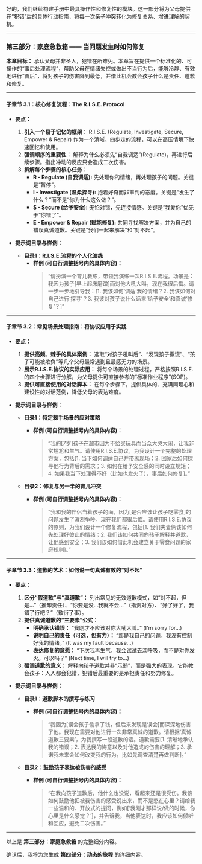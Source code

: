 好的，我们继续构建手册中最具操作性和修复性的模块。这一部分将为父母提供在“犯错”后的具体行动指南，将每一次亲子冲突转化为修复关系、增进理解的契机。

---

### **第三部分：家庭急救箱 —— 当问题发生时如何修复**

**本章目标：** 承认父母并非圣人，犯错在所难免。本章旨在提供一个标准化的、可操作的“事后处理流程”，帮助父母在情绪失控或做出不当行为后，能够冷静、有效地进行“善后”，将对孩子的伤害降到最低，并借此机会教会孩子什么是责任、道歉和修复。

---

#### **子章节 3.1：核心修复流程：The R.I.S.E. Protocol**

*   **要点：**
    1.  **引入一个易于记忆的框架：** R.I.S.E. (Regulate, Investigate, Secure, Empower & Repair) 作为一个清晰、四步走的流程，可以在高压情境下快速回忆和使用。
    2.  **强调顺序的重要性：** 解释为什么必须先“自我调适”(Regulate)，再进行后续步骤。指出冲动的反应只会造成二次伤害。
    3.  **拆解每个步骤的核心任务：**
        *   **R - Regulate (自我调适):** 先处理你的情绪，再处理孩子的问题。关键是“暂停”。
        *   **I - Investigate (温柔探寻):** 抱着好奇而非审判的态度。关键是“发生了什么？”而不是“你为什么这么做？”。
        *   **S - Secure (给予安全):** 无论对错，先连接情感。关键是“我爱你”优先于“你错了”。
        *   **E - Empower & Repair (赋能修复):** 共同寻找解决方案，并为自己的错误真诚道歉。关键是“我们一起来解决”和“对不起”。

*   **提示词目录与样例：**

    *   **目录1：R.I.S.E.流程的个人化演练**
        *   **样例 (可自行调整括号内的具体内容)：**
            > “请扮演一个育儿教练，带领我演练一次R.I.S.E.流程。场景是：我因为孩子[早上起床磨蹭]而对他大吼大叫，现在我很后悔。请一步一步地引导我：[1. 我该如何‘调适’我的情绪？2. 我该如何对自己进行‘探寻’？3. 我该对孩子说什么话来‘给予安全’和真诚‘修复’？]”

---

#### **子章节 3.2：常见场景处理指南：将协议应用于实践**

*   **要点：**
    1.  **提供高频、棘手的具体案例：** 选取“对孩子吼叫后”、“发现孩子撒谎”、“孩子可能被欺负”等几个父母最常遇到且最感无力的场景。
    2.  **展示R.I.S.E.协议的实际应用：** 将每个场景的处理过程，严格按照R.I.S.E.的四个步骤进行分解，为父母提供可直接参考的“标准作业程序”(SOP)。
    3.  **提供可直接使用的对话脚本：** 在每个步骤下，提供具体的、充满同理心和建设性的对话范例，降低父母的表达难度。

*   **提示词目录与样例：**

    *   **目录1：特定棘手场景的应对策略**
        *   **样例 (可自行调整括号内的具体内容)：**
            > “我的[7岁]孩子在超市因为不给买玩具而当众大哭大闹，让我非常尴尬和生气。请使用R.I.S.E.协议，为我设计一个完整的处理方案，包括[1. 当下如何调适自己并带离现场；2. 回家后如何探寻他行为背后的需求；3. 如何在给予安全感的同时设立规矩；4. 如果我当下处理得不好（比如也发火了），事后如何修复]。”

    *   **目录2：修复与另一半的育儿冲突**
        *   **样例 (可自行调整括号内的具体内容)：**
            > “我和我的伴侣当着孩子的面，因为[是否应该让孩子吃零食]的问题发生了激烈争吵。现在我们都很后悔。请使用R.I.S.E.协议的原则，为我们设计一个修复流程，包括[1. 我们夫妻俩该如何先处理好彼此的情绪；2. 我们该如何共同向孩子解释并道歉，让他感到安全；3. 我们该如何借此机会建立关于零食问题的家庭规则]。”

---

#### **子章节 3.3：道歉的艺术：如何说一句真诚有效的“对不起”**

*   **要点：**
    1.  **区分“假道歉”与“真道歉”：** 列出常见的无效道歉模式，如“对不起，但是…”（推卸责任）、“你要是没…我就不会…”（指责对方）、“好了好了，我错了行吧？”（敷衍了事）。
    2.  **提供真诚道歉的“三要素”公式：**
        *   **明确承认错误：** “我刚才不应该对你大吼大叫。” (I'm sorry for...)
        *   **说明自己的责任（可选，但有力）：** “那是我自己的问题，我没有控制好我的情绪。” (It was my fault because...)
        *   **表达修复的意愿：** “下次我再生气，我会试试去深呼吸，而不是对你发火。可以吗？” (Next time, I will try to...)
    3.  **强调道歉的意义：** 解释向孩子道歉并非“示弱”，而是强大的表现。它能教会孩子：人人都会犯错，犯错后最重要的是承担责任和努力修复。

*   **提示词目录与样例：**

    *   **目录1：道歉脚本的撰写与练习**
        *   **样例 (可自行调整括号内的具体内容)：**
            > “我因为[误会孩子偷拿了钱，但后来发现是误会]而深深地伤害了他。我现在需要对他进行一次非常真诚的道歉。请根据‘真诚道歉三要素’，为我撰写一段道歉的话。道歉需要[1. 清晰地承认我的错误；2. 表达我的悔意以及对他造成的伤害的理解；3. 承诺我未来会如何改变我的行为，比如先调查清楚再做判断]。”

    *   **目录2：鼓励孩子表达被伤害的感受**
        *   **样例 (可自行调整括号内的具体内容)：**
            > “在我向孩子道歉后，他什么也没说，看起来还是很受伤。我该如何鼓励他把被我伤害的感受说出来，而不是憋在心里？请给我一些温和的、开放式的提问，例如[‘我刚才那样说/做的时候，你心里是什么感觉？’]，并告诉我，当他表达时，我应该如何倾听和回应，避免二次伤害。”

---

以上是 **第三部分：家庭急救箱** 的完整细分内容。

确认后，我将为您生成 **第四部分：动态的旅程** 的详细内容。
